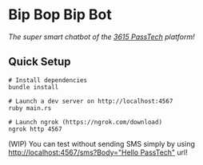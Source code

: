 # Bip Bop Bip Bot

_The super smart chatbot of the [3615 PassTech](https://passtech.io) platform!_


## Quick Setup

```shell
# Install dependencies
bundle install

# Launch a dev server on http://localhost:4567
ruby main.rs

# Launch ngrok (https://ngrok.com/download)
ngrok http 4567
```

(WIP) You can test without sending SMS simply by using [http://localhost:4567/sms?Body="Hello PassTech"](http://localhost:4567/sms?Body="Hello%20PassTech") url!
